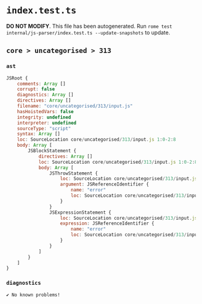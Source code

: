 # `index.test.ts`

**DO NOT MODIFY**. This file has been autogenerated. Run `rome test internal/js-parser/index.test.ts --update-snapshots` to update.

## `core > uncategorised > 313`

### `ast`

```javascript
JSRoot {
	comments: Array []
	corrupt: false
	diagnostics: Array []
	directives: Array []
	filename: "core/uncategorised/313/input.js"
	hasHoistedVars: false
	integrity: undefined
	interpreter: undefined
	sourceType: "script"
	syntax: Array []
	loc: SourceLocation core/uncategorised/313/input.js 1:0-2:8
	body: Array [
		JSBlockStatement {
			directives: Array []
			loc: SourceLocation core/uncategorised/313/input.js 1:0-2:8
			body: Array [
				JSThrowStatement {
					loc: SourceLocation core/uncategorised/313/input.js 1:2-1:13
					argument: JSReferenceIdentifier {
						name: "error"
						loc: SourceLocation core/uncategorised/313/input.js 1:8-1:13 (error)
					}
				}
				JSExpressionStatement {
					loc: SourceLocation core/uncategorised/313/input.js 2:0-2:6
					expression: JSReferenceIdentifier {
						name: "error"
						loc: SourceLocation core/uncategorised/313/input.js 2:0-2:5 (error)
					}
				}
			]
		}
	]
}
```

### `diagnostics`

```
✔ No known problems!

```
